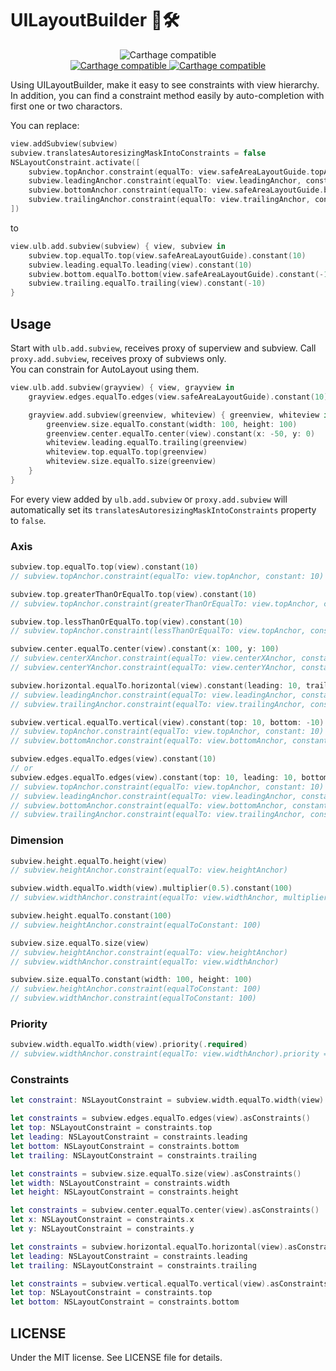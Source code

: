# UILayoutBuilder 📱🛠

<p align='center'>
  <img src='https://img.shields.io/badge/Platform-iOS%20tvOS%20macOS-orange.svg?style=flat' alt='Carthage compatible' />
  <br/>
  <a href='https://github.com/Carthage/Carthage'>
    <img src='https://img.shields.io/badge/Carthage-compatible-4BC51D.svg?style=flat' alt='Carthage compatible' />
  </a>
  <a href='https://swift.org/package-manager/'>
    <img src='https://img.shields.io/badge/Swift%20Package%20Manager-compatible-4BC51D.svg?style=flat' alt='Carthage compatible' />
  </a>
</p>

Using UILayoutBuilder, make it easy to see constraints with view hierarchy.<br/>
In addition, you can find a constraint method easily by auto-completion with first one or two charactors.

You can replace:

```swift
view.addSubview(subview)
subview.translatesAutoresizingMaskIntoConstraints = false
NSLayoutConstraint.activate([
    subview.topAnchor.constraint(equalTo: view.safeAreaLayoutGuide.topAnchor, constant: 10),
    subview.leadingAnchor.constraint(equalTo: view.leadingAnchor, constant: 10),
    subview.bottomAnchor.constraint(equalTo: view.safeAreaLayoutGuide.bottomAnchor, constant: -10),
    subview.trailingAnchor.constraint(equalTo: view.trailingAnchor, constant: -10),
])
```
to

```swift
view.ulb.add.subview(subview) { view, subview in
    subview.top.equalTo.top(view.safeAreaLayoutGuide).constant(10)
    subview.leading.equalTo.leading(view).constant(10)
    subview.bottom.equalTo.bottom(view.safeAreaLayoutGuide).constant(-10)
    subview.trailing.equalTo.trailing(view).constant(-10)
}
```

## Usage

Start with `ulb.add.subview`, receives proxy of superview and subview. Call `proxy.add.subview`, receives proxy of subviews only.<br/>
You can constrain for AutoLayout using them.

```swift
view.ulb.add.subview(grayview) { view, grayview in
    grayview.edges.equalTo.edges(view.safeAreaLayoutGuide).constant(10)

    grayview.add.subview(greenview, whiteview) { greenview, whiteview in
        greenview.size.equalTo.constant(width: 100, height: 100)
        greenview.center.equalTo.center(view).constant(x: -50, y: 0)
        whiteview.leading.equalTo.trailing(greenview)
        whiteview.top.equalTo.top(greenview)
        whiteview.size.equalTo.size(greenview)
    }
}
```

For every view added by `ulb.add.subview` or `proxy.add.subview` will automatically set its `translatesAutoresizingMaskIntoConstraints` property to `false`.

### Axis

```swift
subview.top.equalTo.top(view).constant(10)
// subview.topAnchor.constraint(equalTo: view.topAnchor, constant: 10)

subview.top.greaterThanOrEqualTo.top(view).constant(10)
// subview.topAnchor.constraint(greaterThanOrEqualTo: view.topAnchor, constant: 10)

subview.top.lessThanOrEqualTo.top(view).constant(10)
// subview.topAnchor.constraint(lessThanOrEqualTo: view.topAnchor, constant: 10)

subview.center.equalTo.center(view).constant(x: 100, y: 100)
// subview.centerXAnchor.constraint(equalTo: view.centerXAnchor, constant: 50)
// subview.centerYAnchor.constraint(equalTo: view.centerYAnchor, constant: -50)

subview.horizontal.equalTo.horizontal(view).constant(leading: 10, trailing: -10)
// subview.leadingAnchor.constraint(equalTo: view.leadingAnchor, constant: 10)
// subview.trailingAnchor.constraint(equalTo: view.trailingAnchor, constant: -10)

subview.vertical.equalTo.vertical(view).constant(top: 10, bottom: -10)
// subview.topAnchor.constraint(equalTo: view.topAnchor, constant: 10)
// subview.bottomAnchor.constraint(equalTo: view.bottomAnchor, constant: -10)

subview.edges.equalTo.edges(view).constant(10)
// or
subview.edges.equalTo.edges(view).constant(top: 10, leading: 10, bottom: -10, trailing: -10)
// subview.topAnchor.constraint(equalTo: view.topAnchor, constant: 10)
// subview.leadingAnchor.constraint(equalTo: view.leadingAnchor, constant: 10)
// subview.bottomAnchor.constraint(equalTo: view.bottomAnchor, constant: -10)
// subview.trailingAnchor.constraint(equalTo: view.trailingAnchor, constant: -10)
```

### Dimension

```swift
subview.height.equalTo.height(view)
// subview.heightAnchor.constraint(equalTo: view.heightAnchor)

subview.width.equalTo.width(view).multiplier(0.5).constant(100)
// subview.widthAnchor.constraint(equalTo: view.widthAnchor, multiplier: 0.5, constant: 100)

subview.height.equalTo.constant(100)
// subview.heightAnchor.constraint(equalToConstant: 100)

subview.size.equalTo.size(view)
// subview.heightAnchor.constraint(equalTo: view.heightAnchor)
// subview.widthAnchor.constraint(equalTo: view.widthAnchor)

subview.size.equalTo.constant(width: 100, height: 100)
// subview.heightAnchor.constraint(equalToConstant: 100)
// subview.widthAnchor.constraint(equalToConstant: 100)
```

### Priority

```swift
subview.width.equalTo.width(view).priority(.required)
// subview.widthAnchor.constraint(equalTo: view.widthAnchor).priority = .required
```

### Constraints

```swift
let constraint: NSLayoutConstraint = subview.width.equalTo.width(view).asConstraint()
```

```swift
let constraints = subview.edges.equalTo.edges(view).asConstraints()
let top: NSLayoutConstraint = constraints.top
let leading: NSLayoutConstraint = constraints.leading
let bottom: NSLayoutConstraint = constraints.bottom
let trailing: NSLayoutConstraint = constraints.trailing
```

```swift
let constraints = subview.size.equalTo.size(view).asConstraints()
let width: NSLayoutConstraint = constraints.width
let height: NSLayoutConstraint = constraints.height
```

```swift
let constraints = subview.center.equalTo.center(view).asConstraints()
let x: NSLayoutConstraint = constraints.x
let y: NSLayoutConstraint = constraints.y
```

```swift
let constraints = subview.horizontal.equalTo.horizontal(view).asConstraints()
let leading: NSLayoutConstraint = constraints.leading
let trailing: NSLayoutConstraint = constraints.trailing
```

```swift
let constraints = subview.vertical.equalTo.vertical(view).asConstraints()
let top: NSLayoutConstraint = constraints.top
let bottom: NSLayoutConstraint = constraints.bottom
```

## LICENSE

Under the MIT license. See LICENSE file for details.